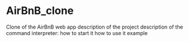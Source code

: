 # AirBnB_clone
Clone of the AirBnB web app
description of the project
description of the command interpreter:
how to start it
how to use it
example
